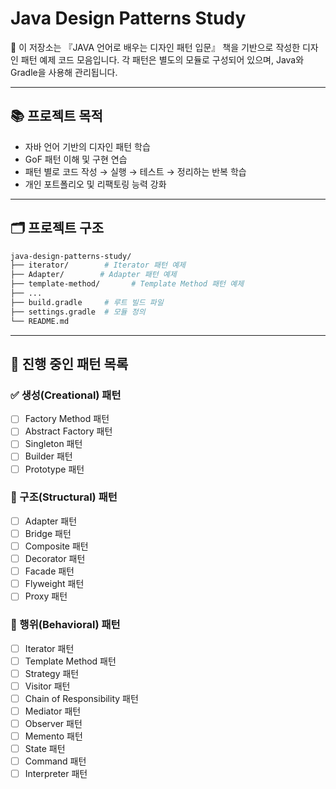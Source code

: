 # Java Design Patterns Study

📘 이 저장소는 『JAVA 언어로 배우는 디자인 패턴 입문』 책을 기반으로 작성한 디자인 패턴 예제 코드 모음입니다. 각 패턴은 별도의 모듈로 구성되어 있으며, Java와 Gradle을 사용해 관리됩니다.

---

## 📚 프로젝트 목적

- 자바 언어 기반의 디자인 패턴 학습
- GoF 패턴 이해 및 구현 연습
- 패턴 별로 코드 작성 → 실행 → 테스트 → 정리하는 반복 학습
- 개인 포트폴리오 및 리팩토링 능력 강화

---

## 🗂 프로젝트 구조

```bash
java-design-patterns-study/
├── iterator/        # Iterator 패턴 예제
├── Adapter/        # Adapter 패턴 예제
├── template-method/       # Template Method 패턴 예제
├── ...
├── build.gradle     # 루트 빌드 파일
├── settings.gradle  # 모듈 정의
└── README.md
```

---

## 📌 진행 중인 패턴 목록
### ✅ 생성(Creational) 패턴
- [ ] Factory Method 패턴
- [ ] Abstract Factory 패턴
- [ ] Singleton 패턴
- [ ] Builder 패턴
- [ ] Prototype 패턴

### 🧱 구조(Structural) 패턴
- [ ] Adapter 패턴
- [ ] Bridge 패턴
- [ ] Composite 패턴
- [ ] Decorator 패턴
- [ ] Facade 패턴
- [ ] Flyweight 패턴
- [ ] Proxy 패턴

### 🔁 행위(Behavioral) 패턴
- [ ] Iterator 패턴
- [ ] Template Method 패턴
- [ ] Strategy 패턴
- [ ] Visitor 패턴
- [ ] Chain of Responsibility 패턴
- [ ] Mediator 패턴
- [ ] Observer 패턴
- [ ] Memento 패턴
- [ ] State 패턴
- [ ] Command 패턴
- [ ] Interpreter 패턴
